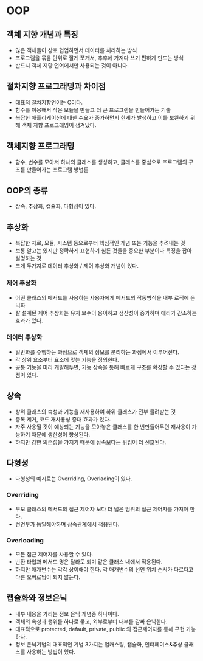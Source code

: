 # OOP

## 객체 지향 개념과 특징
- 많은 객체들이 상호 협업하면서 데이터를 처리하는 방식
- 프로그램을 묶음 단위로 잘게 쪼개서, 추후에 가져다 쓰기 편하게 만드는 방식
- 반드시 객체 지향 언어에서만 사용되는 것이 아니다.

## 절차지향 프로그래밍과 차이점
- 대표적 절차지향언어는 C이다.
- 함수를 이용해서 작은 모듈을 만들고 더 큰 프로그램을 만들어가는 기술
- 복잡한 애플리케이션에 대한 수요가 증가하면서 한계가 발생하고 이를 보완하기 위해 객체 지향 프로그래밍이 생겨났다.

## 객체지향 프로그래밍
- 함수, 변수를 모아서 하나의 클래스를 생성하고, 클래스를 중심으로 프로그램의 구조를 만들어가는 프로그램 방법론

## OOP의 종류
- 상속, 추상화, 캡슐화, 다형성이 있다.

## 추상화
- 복잡한 자료, 모듈, 시스템 등으로부터 핵심적인 개념 또는 기능을 추려내는 것
- 보통 알고는 있지만 정확하게 표현하기 힘든 것들을 중요한 부분이나 특징을 잡아 설명하는 것
- 크게 두가지로 데이터 추상화 / 제어 추상화 개념이 있다.

### 제어 추상화
- 어떤 클래스의 메서드를 사용하는 사용자에게 메서드의 작동방식을 내부 로직에 은닉화
- 잘 설계된 제어 추상화는 유지 보수이 용이하고 생산성이 증가하며 에러가 감소하는 효과가 있다.

### 데이터 추상화
- 일반화를 수행하는 과정으로 객체의 정보를 분리하는 과정에서 이루어진다.
- 각 상위 요소부터 요소에 맞는 기능을 정의한다.
- 공통 기능을 미리 개발해두면, 기능 상속을 통해 빠르게 구조를 확장할 수 있다는 장점이 있다.

## 상속

- 상위 클래스의 속성과 기능을 재사용하여 하위 클래스가 전부 물려받는 것
- 중복 제거, 코드 재사용성 증대 효과가 있다.
- 자주 사용될 것이 예상되는 기능을 모아놓은 클래스를 한 번만들어두면 재사용이 가능하기 때문에 생산성이 향상된다.
- 하지만 강한 의존성을 가지기 때문에 상속보다는 위임이 더 선호된다.

## 다형성

- 다형성의 예시로는 Overriding, Overlading이 있다.

### Overriding
- 부모 클래스의 메서드의 접근 제어자 보다 더 넓은 범위의 접근 제어자를 가져야 한다.
- 선언부가 동일해야하며 상속관계에서 적용된다.

### Overloading
- 모든 접근 제어자를 사용할 수 있다.
- 반환 타입과 메서드 명은 달라도 되며 같은 클래스 내에서 적용된다.
- 하지만 매개변수는 각각 상이해야 한다. 각 매개변수의 선언 위치 순서가 다르다고 다른 오버로딩이 되지 않는다.

## 캡슐화와 정보은닉
- 내부 내용을 가리는 정보 은닉 개념중 하나이다.
- 객체의 속성과 행위를 하나로 묶고, 외부로부터 내부를 감싸 은닉한다.
- 대표적으로 protected, default, private, public 의 접근제어자를 통해 구현 가능하다.
- 정보 은닉기법의 대표적인 기법 3가지는 업캐스팅, 캡슐화, 인터페이스&추상 클래스를 사용하는 방법이 있다.